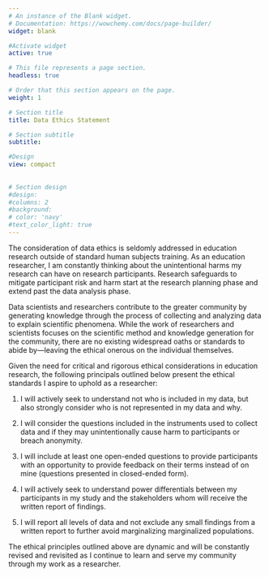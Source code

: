 ```yaml
---
# An instance of the Blank widget.
# Documentation: https://wowchemy.com/docs/page-builder/
widget: blank

#Activate widget
active: true

# This file represents a page section.
headless: true

# Order that this section appears on the page.
weight: 1

# Section title
title: Data Ethics Statement

# Section subtitle
subtitle:

#Design
view: compact
  
  
# Section design
#design:
#columns: 2
#background:
# color: 'navy'
#text_color_light: true
---
```


The consideration of data ethics is seldomly addressed in education research outside of standard human subjects training. As an education researcher, I am constantly thinking about the unintentional harms my research can have on research participants. Research safeguards to mitigate participant risk and harm start at the research planning phase and extend past the data analysis phase. 

Data scientists and researchers contribute to the greater community by generating knowledge through the process of collecting and analyzing data to explain scientific phenomena. While the work of researchers and scientists focuses on the scientific method and knowledge generation for the community, there are no existing widespread oaths or standards to abide by—leaving the ethical onerous on the individual themselves.
	
Given the need for critical and rigorous ethical considerations in education research, the following principals outlined below present the ethical standards I aspire to uphold as a researcher: 

1)	I will actively seek to understand not who is included in my data, but also strongly consider who is not represented in my data and why.

2)	I will consider the questions included in the instruments used to collect data and if they may unintentionally cause harm to participants or breach anonymity.

3)	I will include at least one open-ended questions to provide participants with an opportunity to provide feedback on their terms instead of on mine (questions presented in closed-ended form).

4)	I will actively seek to understand power differentials between my participants in my study and the stakeholders whom will receive the written report of findings.

5)	I will report all levels of data and not exclude any small findings from a written report to further avoid marginalizing marginalized populations.
	
The ethical principles outlined above are dynamic and will be constantly revised and revisited as I continue to learn and serve my community through my work as a researcher. 
